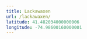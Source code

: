 ```yaml
---
title: Lackawaxen
url: /lackawaxen/
latitude: 41.482034000000006
longitude: -74.98600160000001
---
```

